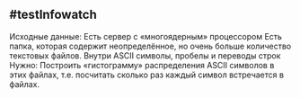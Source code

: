 #testInfowatch
---
Исходные данные:
Есть сервер с «многоядерным» процессором
Есть папка, которая содержит неопределённое, но очень больше количество текстовых файлов.
Внутри ASCII символы, пробелы и переводы строк
Нужно: Построить «гистограмму» распределения ASCII символов в этих файлах, т.е. посчитать сколько раз каждый символ встречается в файлах.